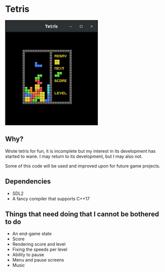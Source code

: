# Tetris
![alt text](https://github.com/manderc3/tetris/blob/master/screenshot.png?raw=true)

## Why?
Wrote tetris for fun, it is incomplete but my interest in its development has started to wane. I may return to its development, but I may also not.

Some of this code will be used and improved upon for future game projects.

## Dependencies
- SDL2
- A fancy compiler that supports C++17

## Things that need doing that I cannot be bothered to do
- An end-game state
- Score
- Rendering score and level
- Fixing the speeds per level
- Ability to pause
- Menu and pause screens
- Music

